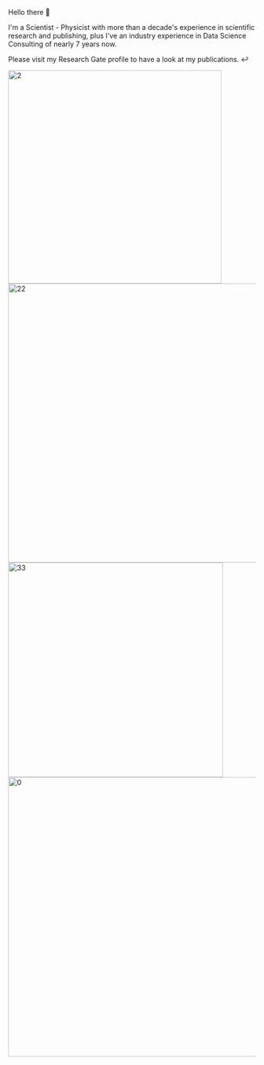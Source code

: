 Hello there 👋

I'm a Scientist - Physicist with more than a decade's experience in scientific research and publishing, plus I've an industry experience in Data Science Consulting of nearly 7 years now. 

Please visit my Research Gate profile to have a look at my publications. ↩️


<img width="434" alt="2" src="https://github.com/user-attachments/assets/36a755f4-31be-47be-82a1-db0b8309eec8">


<img width="568" alt="22" src="https://github.com/user-attachments/assets/7054adea-35fb-478c-a75b-87e4a3d4e2c6" />


<img width="437" alt="33" src="https://github.com/user-attachments/assets/6fcfe8af-a988-432a-b0ea-88960839d8c4" />


<img width="569" alt="0" src="https://github.com/user-attachments/assets/dca253f6-9141-488e-94e2-d7253e9a5894">









